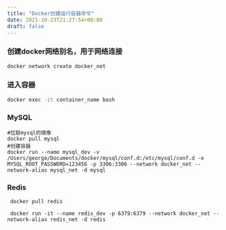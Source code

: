 ```yaml
---
title: "Docker创建运行容器命令"
date: 2021-10-23T21:27:54+08:00
draft: false
---
```


### 创建docker网络别名，用于网络连接

``` bash
docker network create docker_net
```

### 进入容器

``` bash 
docker exec -it container_name bash
```

### MySQL
``` shell
#拉取mysql的镜像
docker pull mysql
#创建容器
docker run --name mysql_dev -v /Users/george/Documents/docker/mysql/conf.d:/etc/mysql/conf.d -e MYSQL_ROOT_PASSWORD=123456 -p 3306:3306 --network docker_net --network-alias mysql_net -d mysql
```

### Redis
``` shell
 docker pull redis

 docker run -it --name redis_dev -p 6379:6379 --network docker_net --network-alias redis_net -d redis
```